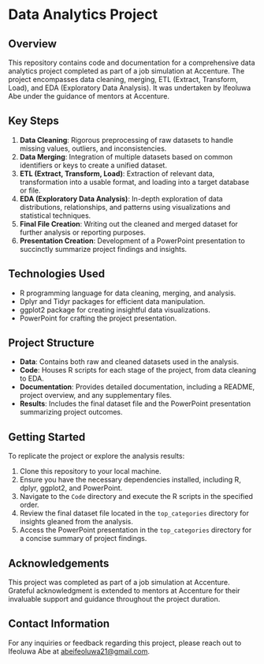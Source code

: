 # Data Analytics Project

## Overview

This repository contains code and documentation for a comprehensive data analytics project completed as part of a job simulation at Accenture. The project encompasses data cleaning, merging, ETL (Extract, Transform, Load), and EDA (Exploratory Data Analysis). It was undertaken by Ifeoluwa Abe under the guidance of mentors at Accenture.

## Key Steps

1. **Data Cleaning**: Rigorous preprocessing of raw datasets to handle missing values, outliers, and inconsistencies.
2. **Data Merging**: Integration of multiple datasets based on common identifiers or keys to create a unified dataset.
3. **ETL (Extract, Transform, Load)**: Extraction of relevant data, transformation into a usable format, and loading into a target database or file.
4. **EDA (Exploratory Data Analysis)**: In-depth exploration of data distributions, relationships, and patterns using visualizations and statistical techniques.
5. **Final File Creation**: Writing out the cleaned and merged dataset for further analysis or reporting purposes.
6. **Presentation Creation**: Development of a PowerPoint presentation to succinctly summarize project findings and insights.

## Technologies Used

- R programming language for data cleaning, merging, and analysis.
- Dplyr and Tidyr packages for efficient data manipulation.
- ggplot2 package for creating insightful data visualizations.
- PowerPoint for crafting the project presentation.

## Project Structure

- **Data**: Contains both raw and cleaned datasets used in the analysis.
- **Code**: Houses R scripts for each stage of the project, from data cleaning to EDA.
- **Documentation**: Provides detailed documentation, including a README, project overview, and any supplementary files.
- **Results**: Includes the final dataset file and the PowerPoint presentation summarizing project outcomes.

## Getting Started

To replicate the project or explore the analysis results:

1. Clone this repository to your local machine.
2. Ensure you have the necessary dependencies installed, including R, dplyr, ggplot2, and PowerPoint.
3. Navigate to the `Code` directory and execute the R scripts in the specified order.
4. Review the final dataset file located in the `top_categories` directory for insights gleaned from the analysis.
5. Access the PowerPoint presentation in the `top_categories` directory for a concise summary of project findings.

## Acknowledgements

This project was completed as part of a job simulation at Accenture. Grateful acknowledgment is extended to mentors at Accenture for their invaluable support and guidance throughout the project duration.

## Contact Information

For any inquiries or feedback regarding this project, please reach out to Ifeoluwa Abe at abeifeoluwa21@gmail.com.

